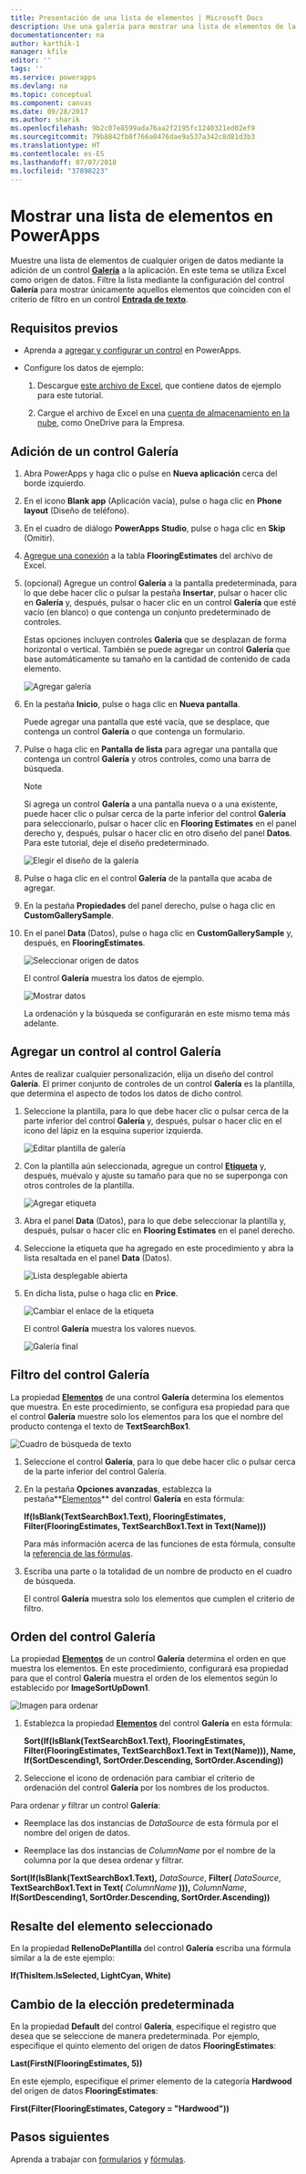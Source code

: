 ```yaml
---
title: Presentación de una lista de elementos | Microsoft Docs
description: Use una galería para mostrar una lista de elementos de la aplicación y filtre la lista especificando un criterio.
documentationcenter: na
author: karthik-1
manager: kfile
editor: ''
tags: ''
ms.service: powerapps
ms.devlang: na
ms.topic: conceptual
ms.component: canvas
ms.date: 09/28/2017
ms.author: sharik
ms.openlocfilehash: 9b2c07e8599ada76aa2f2195fc1240321ed02ef9
ms.sourcegitcommit: 79b8842fb0f766a0476dae9a537a342c8d81d3b3
ms.translationtype: HT
ms.contentlocale: es-ES
ms.lasthandoff: 07/07/2018
ms.locfileid: "37898223"
---
```

# <a name="show-a-list-of-items-in-powerapps"></a>Mostrar una lista de elementos en PowerApps
Muestre una lista de elementos de cualquier origen de datos mediante la adición de un control **[Galería](controls/control-gallery.md)** a la aplicación. En este tema se utiliza Excel como origen de datos. Filtre la lista mediante la configuración del control **Galería** para mostrar únicamente aquellos elementos que coinciden con el criterio de filtro en un control **[Entrada de texto](controls/control-text-input.md)**.

## <a name="prerequisites"></a>Requisitos previos
* Aprenda a [agregar y configurar un control](add-configure-controls.md) en PowerApps.

* Configure los datos de ejemplo:
    1. Descargue [este archivo de Excel](https://az787822.vo.msecnd.net/documentation/get-started-from-data/FlooringEstimates.xlsx), que contiene datos de ejemplo para este tutorial.

    2. Cargue el archivo de Excel en una [cuenta de almacenamiento en la nube](connections/cloud-storage-blob-connections.md), como OneDrive para la Empresa.

## <a name="add-a-gallery-control"></a>Adición de un control Galería
1. Abra PowerApps y haga clic o pulse en **Nueva aplicación** cerca del borde izquierdo.

2. En el icono **Blank app** (Aplicación vacía), pulse o haga clic en **Phone layout** (Diseño de teléfono).

3. En el cuadro de diálogo **PowerApps Studio**, pulse o haga clic en **Skip** (Omitir).

4. [Agregue una conexión](add-data-connection.md) a la tabla **FlooringEstimates** del archivo de Excel.

5. (opcional) Agregue un control **Galería** a la pantalla predeterminada, para lo que debe hacer clic o pulsar la pestaña **Insertar**, pulsar o hacer clic en **Galería** y, después, pulsar o hacer clic en un control **Galería** que esté vacío (en blanco) o que contenga un conjunto predeterminado de controles.

    Estas opciones incluyen controles **Galería** que se desplazan de forma horizontal o vertical. También se puede agregar un control **Galería** que base automáticamente su tamaño en la cantidad de contenido de cada elemento.

    ![Agregar galería](./media/add-gallery/gallery-dropdown.png)

6. En la pestaña **Inicio**, pulse o haga clic en **Nueva pantalla**.

    Puede agregar una pantalla que esté vacía, que se desplace, que contenga un control **Galería** o que contenga un formulario.

7. Pulse o haga clic en **Pantalla de lista** para agregar una pantalla que contenga un control **Galería** y otros controles, como una barra de búsqueda.

    > [!NOTE]
   > Si agrega un control **Galería** a una pantalla nueva o a una existente, puede hacer clic o pulsar cerca de la parte inferior del control **Galería** para seleccionarlo, pulsar o hacer clic en **Flooring Estimates** en el panel derecho y, después, pulsar o hacer clic en otro diseño del panel **Datos**. Para este tutorial, deje el diseño predeterminado.

    ![Elegir el diseño de la galería](./media/add-gallery/select-layout.png)

8. Pulse o haga clic en el control **Galería** de la pantalla que acaba de agregar.

9. En la pestaña **Propiedades** del panel derecho, pulse o haga clic en **CustomGallerySample**.

10. En el panel **Data** (Datos), pulse o haga clic en **CustomGallerySample** y, después, en **FlooringEstimates**.

    ![Seleccionar origen de datos](./media/add-gallery/choose-data.png)

    El control **Galería** muestra los datos de ejemplo.

    ![Mostrar datos](./media/add-gallery/show-data-default.png)

    La ordenación y la búsqueda se configurarán en este mismo tema más adelante.

## <a name="add-a-control-to-the-gallery-control"></a>Agregar un control al control Galería
Antes de realizar cualquier personalización, elija un diseño del control **Galería**. El primer conjunto de controles de un control **Galería** es la plantilla, que determina el aspecto de todos los datos de dicho control.

1. Seleccione la plantilla, para lo que debe hacer clic o pulsar cerca de la parte inferior del control **Galería** y, después, pulsar o hacer clic en el icono del lápiz en la esquina superior izquierda.

    ![Editar plantilla de galería](./media/add-gallery/edit-item.png)

2. Con la plantilla aún seleccionada, agregue un control **[Etiqueta](controls/control-text-box.md)** y, después, muévalo y ajuste su tamaño para que no se superponga con otros controles de la plantilla.

    ![Agregar etiqueta](./media/add-gallery/add-text-box.png)
3. Abra el panel **Data** (Datos), para lo que debe seleccionar la plantilla y, después, pulsar o hacer clic en **Flooring Estimates** en el panel derecho.

4. Seleccione la etiqueta que ha agregado en este procedimiento y abra la lista resaltada en el panel **Data** (Datos).

    ![Lista desplegable abierta](./media/add-gallery/open-dropdown.png)

5. En dicha lista, pulse o haga clic en **Price**.

    ![Cambiar el enlace de la etiqueta](./media/add-gallery/change-binding.png)

    El control **Galería** muestra los valores nuevos.

    ![Galería final](./media/add-gallery/final-gallery.png)

## <a name="filter-the-gallery-control"></a>Filtro del control Galería
La propiedad **[Elementos](controls/properties-core.md)** de una control **Galería** determina los elementos que muestra. En este procedimiento, se configura esa propiedad para que el control **Galería** muestre solo los elementos para los que el nombre del producto contenga el texto de **TextSearchBox1**.

![Cuadro de búsqueda de texto](./media/add-gallery/text-search-box.png)

1. Seleccione el control **Galería**, para lo que debe hacer clic o pulsar cerca de la parte inferior del control Galería.

2. En la pestaña **Opciones avanzadas**, establezca la pestaña**[Elementos](controls/properties-core.md)** del control **Galería** en esta fórmula:

    **If(IsBlank(TextSearchBox1.Text), FlooringEstimates, Filter(FlooringEstimates, TextSearchBox1.Text in Text(Name)))**

    Para más información acerca de las funciones de esta fórmula, consulte la [referencia de las fórmulas](formula-reference.md).

3. Escriba una parte o la totalidad de un nombre de producto en el cuadro de búsqueda.

    El control **Galería** muestra solo los elementos que cumplen el criterio de filtro.

## <a name="sort-the-gallery-control"></a>Orden del control Galería
La propiedad **[Elementos](controls/properties-core.md)** de un control **Galería** determina el orden en que muestra los elementos. En este procedimiento, configurará esa propiedad para que el control **Galería** muestra el orden de los elementos según lo establecido por **ImageSortUpDown1**.

![Imagen para ordenar](./media/add-gallery/image-sorting.png)

1. Establezca la propiedad **[Elementos](controls/properties-core.md)** del control **Galería** en esta fórmula:

    **Sort(If(IsBlank(TextSearchBox1.Text), FlooringEstimates, Filter(FlooringEstimates, TextSearchBox1.Text in Text(Name))), Name, If(SortDescending1, SortOrder.Descending, SortOrder.Ascending))**

2. Seleccione el icono de ordenación para cambiar el criterio de ordenación del control **Galería** por los nombres de los productos.

Para ordenar *y* filtrar un control **Galería**:

* Reemplace las dos instancias de *DataSource* de esta fórmula por el nombre del origen de datos.

* Reemplace las dos instancias de *ColumnName* por el nombre de la columna por la que desea ordenar y filtrar.

**Sort(If(IsBlank(TextSearchBox1.Text),** *DataSource*, **Filter(** *DataSource*, **TextSearchBox1.Text in Text(** *ColumnName* **))),** *ColumnName*, **If(SortDescending1, SortOrder.Descending, SortOrder.Ascending))**

## <a name="highlight-the-selected-item"></a>Resalte del elemento seleccionado
En la propiedad **RellenoDePlantilla** del control **Galería** escriba una fórmula similar a la de este ejemplo:

**If(ThisItem.IsSelected, LightCyan, White)**

## <a name="change-the-default-selection"></a>Cambio de la elección predeterminada
En la propiedad **Default** del control **Galería**, especifique el registro que desea que se seleccione de manera predeterminada. Por ejemplo, especifique el quinto elemento del origen de datos **FlooringEstimates**:

**Last(FirstN(FlooringEstimates, 5))**

En este ejemplo, especifique el primer elemento de la categoría **Hardwood** del origen de datos **FlooringEstimates**:

**First(Filter(FlooringEstimates, Category = "Hardwood"))**

## <a name="next-steps"></a>Pasos siguientes
Aprenda a trabajar con [formularios](working-with-forms.md) y [fórmulas](working-with-formulas.md).

